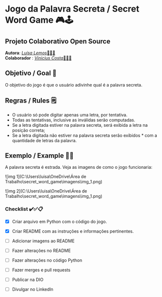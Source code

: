 # Jogo da Palavra Secreta / Secret Word Game 🎮🕹️

## Projeto Colaborativo Open Source
**Autora**: [*Luísa Lemos*👩🏻‍💻](https://github.com/Luisaphysics22) <br>
**Colaborador** : [*Vinicius Costa*👨🏻‍💻](https://github.com/Viny2106)  

## Objetivo / Goal 🎯

O objetivo do jogo é que o usuário adivinhe qual é a palavra secreta.

## Regras / Rules 🗒️
- O usuário só pode digitar apenas uma letra, por tentativa.
- Todas as tentativas, inclusive as inválidas serão computadas.
- Se a letra digitada estiver na palavra secreta, será exibida a letra na posição correta;
- Se a letra digitada não estiver na palavra secreta serão exibidos * com a quantidade de letras da palavra.

## Exemplo / Example 🏁🚦
   
   A palavra secreta é estrada. Veja as imagens de como o jogo funcionaria:

![img 1](C:\Users\luisa\OneDrive\Área de Trabalho\secret_word_game\imagens\img_1.png)

![img 2](C:\Users\luisa\OneDrive\Área de Trabalho\secret_word_game\imagens\img_1.png)

### Checklist ✔️✅📋
- [x] Criar arquivo em Python com o código do jogo. <br>
- [x] Criar README com as instruções e informações pertinentes. <br>
- [ ] Adicionar imagens ao README <br>
- [ ] Fazer alterações no README <br>
- [ ] Fazer alterações no código Python <br>

- [ ] Fazer merges e pull requests <br>
- [ ] Publicar na DIO <br>
- [ ] Divulgar no LinkedIn <br>



